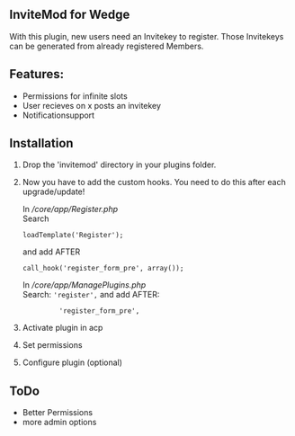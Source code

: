 InviteMod for Wedge
-------------------

With this plugin, new users need an Invitekey to register.
Those Invitekeys can be generated from already registered Members.


Features:
---------
 - Permissions for infinite slots
 - User recieves on x posts an invitekey
 - Notificationsupport


Installation
------------

1. Drop the 'invitemod' directory in your plugins folder.

2. Now you have to add the custom hooks. You need to do this after each upgrade/update!

   In */core/app/Register.php*<br> 
   Search 
   ````
   loadTemplate('Register');
   ````
   and add AFTER
   ````
   call_hook('register_form_pre', array());
   ````



   In */core/app/ManagePlugins.php*<br>
   Search:
   ``'register',``
   and add AFTER:
   ````
			'register_form_pre',
   ````
   
3. Activate plugin in acp
4. Set permissions
5. Configure plugin (optional)

ToDo
----

- Better Permissions
- more admin options

